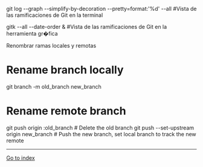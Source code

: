 git log --graph --simplify-by-decoration --pretty=format:'%d' --all
#Vista de las ramificaciones de Git en la terminal

gitk --all --date-order &
#Vista de las ramificaciones de Git en la herramienta gr�fica

Renombrar ramas locales y remotas

# Rename branch locally
git branch -m old_branch new_branch

# Rename remote branch
git push origin :old_branch                 # Delete the old branch
git push --set-upstream origin new_branch   # Push the new branch, set local branch to track the new remote


***

[Go to index](../../README.md)
